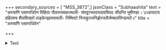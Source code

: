 +++
secondary_sources = [ "MSS_3872",]
jsonClass = "Subhaashita"
text = "अस्त्राणि प्लवगाधिपेन विहिताः पौलस्त्यवक्षःस्थली- संघट्टानलदत्तदावविपदः सीदन्ति भूमीरुहाः।  \nउत्पाट्य प्रहितश्च शैलशिखरो लङ्केन्द्रहस्तावली- निष्पिष्टो निजकुञ्जनिर्झरजलैर्जम्बालपिण्डायते॥"
title = "अस्त्राणि प्लवगाधिपेन"

+++

<details><summary>Text</summary>

अस्त्राणि प्लवगाधिपेन विहिताः पौलस्त्यवक्षःस्थली- संघट्टानलदत्तदावविपदः सीदन्ति भूमीरुहाः।  
उत्पाट्य प्रहितश्च शैलशिखरो लङ्केन्द्रहस्तावली- निष्पिष्टो निजकुञ्जनिर्झरजलैर्जम्बालपिण्डायते॥
</details>
